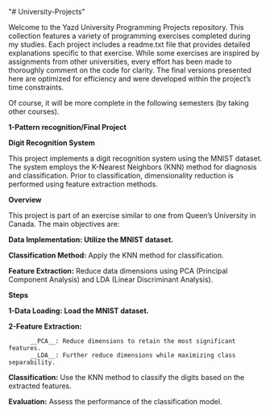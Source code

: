 "# University-Projects"




Welcome to the Yazd University Programming Projects repository. This collection features a variety of programming exercises completed during my studies. Each project includes a readme.txt file that provides detailed explanations specific to that exercise. While some exercises are inspired by assignments from other universities, every effort has been made to thoroughly comment on the code for clarity. The final versions presented here are optimized for efficiency and were developed within the project’s time constraints.

Of course, it will be more complete in the following semesters (by taking other courses).


__1-Pattern recognition/Final Project__

__Digit Recognition System__

This project implements a digit recognition system using the MNIST dataset. The system employs the K-Nearest Neighbors (KNN) method for diagnosis and classification. Prior to classification, dimensionality reduction is performed using feature extraction methods.

__Overview__

This project is part of an exercise similar to one from Queen’s University in Canada. The main objectives are:

__Data Implementation: Utilize the MNIST dataset.__

__Classification Method:__ Apply the KNN method for classification.

__Feature Extraction:__ Reduce data dimensions using PCA (Principal Component Analysis) and LDA (Linear Discriminant Analysis).

__Steps__

__1-Data Loading: Load the MNIST dataset.__

__2-Feature Extraction:__

          __PCA__: Reduce dimensions to retain the most significant features.
          __LDA__: Further reduce dimensions while maximizing class separability.

          
__Classification:__ Use the KNN method to classify the digits based on the extracted features.

__Evaluation:__ Assess the performance of the classification model.
